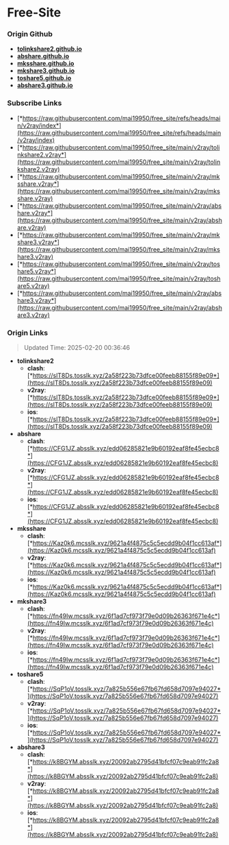 # Free-Site

### Origin Github

- [**tolinkshare2.github.io**](https://github.com/tolinkshare2/tolinkshare2.github.io)
- [**abshare.github.io**](https://github.com/abshare/abshare.github.io)
- [**mksshare.github.io**](https://github.com/mksshare/mksshare.github.io)
- [**mkshare3.github.io**](https://github.com/mkshare3/mkshare3.github.io)
- [**toshare5.github.io**](https://github.com/toshare5/toshare5.github.io)
- [**abshare3.github.io**](https://github.com/abshare3/abshare3.github.io)

### Subscribe Links

- [*https://raw.githubusercontent.com/mai19950/free_site/refs/heads/main/v2ray/index*](https://raw.githubusercontent.com/mai19950/free_site/refs/heads/main/v2ray/index)
- [*https://raw.githubusercontent.com/mai19950/free_site/main/v2ray/tolinkshare2.v2ray*](https://raw.githubusercontent.com/mai19950/free_site/main/v2ray/tolinkshare2.v2ray)
- [*https://raw.githubusercontent.com/mai19950/free_site/main/v2ray/mksshare.v2ray*](https://raw.githubusercontent.com/mai19950/free_site/main/v2ray/mksshare.v2ray)
- [*https://raw.githubusercontent.com/mai19950/free_site/main/v2ray/abshare.v2ray*](https://raw.githubusercontent.com/mai19950/free_site/main/v2ray/abshare.v2ray)
- [*https://raw.githubusercontent.com/mai19950/free_site/main/v2ray/mkshare3.v2ray*](https://raw.githubusercontent.com/mai19950/free_site/main/v2ray/mkshare3.v2ray)
- [*https://raw.githubusercontent.com/mai19950/free_site/main/v2ray/toshare5.v2ray*](https://raw.githubusercontent.com/mai19950/free_site/main/v2ray/toshare5.v2ray)
- [*https://raw.githubusercontent.com/mai19950/free_site/main/v2ray/abshare3.v2ray*](https://raw.githubusercontent.com/mai19950/free_site/main/v2ray/abshare3.v2ray)

### Origin Links

> Updated Time: 2025-02-20 00:36:46

- **tolinkshare2**
  - **clash**: [*https://slT8Ds.tosslk.xyz/2a58f223b73dfce00feeb88155f89e09*](https://slT8Ds.tosslk.xyz/2a58f223b73dfce00feeb88155f89e09)
  - **v2ray**: [*https://slT8Ds.tosslk.xyz/2a58f223b73dfce00feeb88155f89e09*](https://slT8Ds.tosslk.xyz/2a58f223b73dfce00feeb88155f89e09)
  - **ios**: [*https://slT8Ds.tosslk.xyz/2a58f223b73dfce00feeb88155f89e09*](https://slT8Ds.tosslk.xyz/2a58f223b73dfce00feeb88155f89e09)
- **abshare**
  - **clash**: [*https://CFG1JZ.absslk.xyz/edd06285821e9b60192eaf8fe45ecbc8*](https://CFG1JZ.absslk.xyz/edd06285821e9b60192eaf8fe45ecbc8)
  - **v2ray**: [*https://CFG1JZ.absslk.xyz/edd06285821e9b60192eaf8fe45ecbc8*](https://CFG1JZ.absslk.xyz/edd06285821e9b60192eaf8fe45ecbc8)
  - **ios**: [*https://CFG1JZ.absslk.xyz/edd06285821e9b60192eaf8fe45ecbc8*](https://CFG1JZ.absslk.xyz/edd06285821e9b60192eaf8fe45ecbc8)
- **mksshare**
  - **clash**: [*https://Kaz0k6.mcsslk.xyz/9621a4f4875c5c5ecdd9b04f1cc613af*](https://Kaz0k6.mcsslk.xyz/9621a4f4875c5c5ecdd9b04f1cc613af)
  - **v2ray**: [*https://Kaz0k6.mcsslk.xyz/9621a4f4875c5c5ecdd9b04f1cc613af*](https://Kaz0k6.mcsslk.xyz/9621a4f4875c5c5ecdd9b04f1cc613af)
  - **ios**: [*https://Kaz0k6.mcsslk.xyz/9621a4f4875c5c5ecdd9b04f1cc613af*](https://Kaz0k6.mcsslk.xyz/9621a4f4875c5c5ecdd9b04f1cc613af)
- **mkshare3**
  - **clash**: [*https://fn49Iw.mcsslk.xyz/6f1ad7cf973f79e0d09b26363f671e4c*](https://fn49Iw.mcsslk.xyz/6f1ad7cf973f79e0d09b26363f671e4c)
  - **v2ray**: [*https://fn49Iw.mcsslk.xyz/6f1ad7cf973f79e0d09b26363f671e4c*](https://fn49Iw.mcsslk.xyz/6f1ad7cf973f79e0d09b26363f671e4c)
  - **ios**: [*https://fn49Iw.mcsslk.xyz/6f1ad7cf973f79e0d09b26363f671e4c*](https://fn49Iw.mcsslk.xyz/6f1ad7cf973f79e0d09b26363f671e4c)
- **toshare5**
  - **clash**: [*https://SqP1oV.tosslk.xyz/7a825b556e67fb67fd658d7097e94027*](https://SqP1oV.tosslk.xyz/7a825b556e67fb67fd658d7097e94027)
  - **v2ray**: [*https://SqP1oV.tosslk.xyz/7a825b556e67fb67fd658d7097e94027*](https://SqP1oV.tosslk.xyz/7a825b556e67fb67fd658d7097e94027)
  - **ios**: [*https://SqP1oV.tosslk.xyz/7a825b556e67fb67fd658d7097e94027*](https://SqP1oV.tosslk.xyz/7a825b556e67fb67fd658d7097e94027)
- **abshare3**
  - **clash**: [*https://k8BGYM.absslk.xyz/20092ab2795d41bfcf07c9eab91fc2a8*](https://k8BGYM.absslk.xyz/20092ab2795d41bfcf07c9eab91fc2a8)
  - **v2ray**: [*https://k8BGYM.absslk.xyz/20092ab2795d41bfcf07c9eab91fc2a8*](https://k8BGYM.absslk.xyz/20092ab2795d41bfcf07c9eab91fc2a8)
  - **ios**: [*https://k8BGYM.absslk.xyz/20092ab2795d41bfcf07c9eab91fc2a8*](https://k8BGYM.absslk.xyz/20092ab2795d41bfcf07c9eab91fc2a8)
